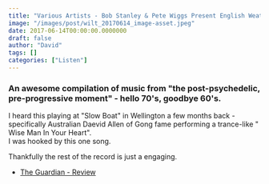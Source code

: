 ```yaml
---
title: "Various Artists - Bob Stanley & Pete Wiggs Present English Weather (2017)"
image: "/images/post/wilt_20170614_image-asset.jpeg"
date: 2017-06-14T00:00:00.0000000
draft: false
author: "David"
tags: []
categories: ["Listen"]
---
```

### An awesome compilation of music from "the post-psychedelic, pre-progressive moment" - hello 70's, goodbye 60's.

 I heard this playing at "Slow Boat" in Wellington a few months back - specifically Australian Daevid Allen of Gong fame performing a trance-like " Wise Man In Your Heart".  
I was hooked by this one song.  
  
Thankfully the rest of the record is just a engaging. 

-  [The Guardian - Review](https://www.theguardian.com/music/2017/jan/26/bob-stanley-and-pete-wiggs-present-english-weather-review-ace)